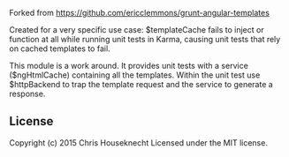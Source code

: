 Forked from https://github.com/ericclemmons/grunt-angular-templates

Created for a very specific use case: $templateCache fails to inject or function at all while running unit tests in Karma, causing unit tests that rely on cached templates to fail.

This module is a work around. It provides unit tests with a service ($ngHtmlCache) containing all the templates. Within the unit test use $httpBackend to trap the template request and the service to generate a response.



## License

Copyright (c) 2015 Chris Houseknecht
Licensed under the MIT license.


[1]: http://gruntjs.com/
[2]: https://github.com/gruntjs/grunt-contrib-htmlmin
[3]: http://requirejs.org/docs/whyamd.html
[4]: https://github.com/gruntjs/grunt-contrib-concat
[5]: https://github.com/yeoman/grunt-usemin



